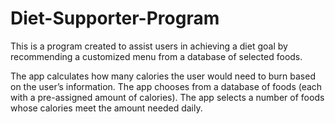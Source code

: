 # Diet-Supporter-Program
This is a program created to assist users in achieving a diet goal by recommending a customized menu from a database of selected foods. 

The app calculates how many calories the user would need to burn based on the user’s information. 
The app chooses from a database of foods (each with a pre-assigned amount of calories). 
The app selects a number of foods whose calories meet the amount needed daily.

